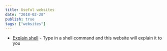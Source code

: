 ```yaml
---
title: Useful websites
date: "2018-02-28"
publish: true
tags: ["websites"]
---
```


- [Explain shell](https://explainshell.com/) - Type in a shell command and this website will explain it to you